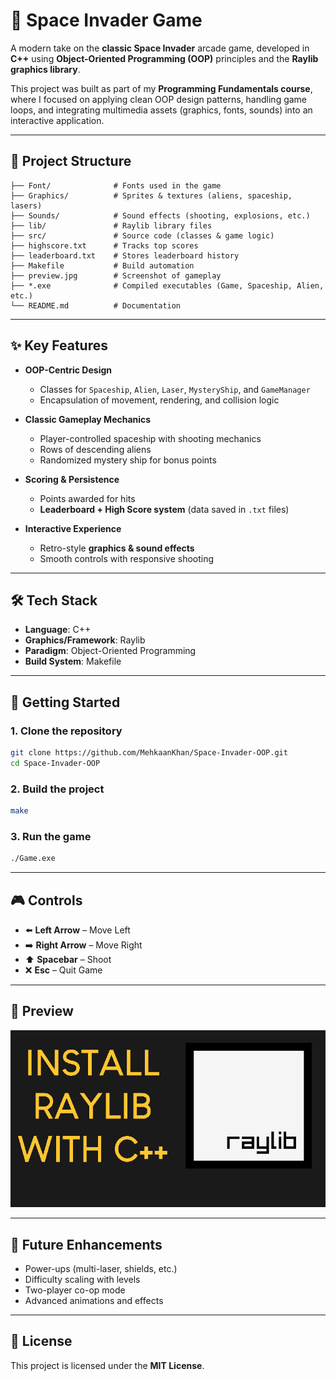# 👾 Space Invader Game

A modern take on the **classic Space Invader** arcade game, developed in **C++** using **Object-Oriented Programming (OOP)** principles and the **Raylib graphics library**.

This project was built as part of my **Programming Fundamentals course**, where I focused on applying clean OOP design patterns, handling game loops, and integrating multimedia assets (graphics, fonts, sounds) into an interactive application.

---

## 📂 Project Structure

```
├── Font/              # Fonts used in the game  
├── Graphics/          # Sprites & textures (aliens, spaceship, lasers)  
├── Sounds/            # Sound effects (shooting, explosions, etc.)  
├── lib/               # Raylib library files  
├── src/               # Source code (classes & game logic)  
├── highscore.txt      # Tracks top scores  
├── leaderboard.txt    # Stores leaderboard history  
├── Makefile           # Build automation  
├── preview.jpg        # Screenshot of gameplay  
├── *.exe              # Compiled executables (Game, Spaceship, Alien, etc.)  
└── README.md          # Documentation  
```

---

## ✨ Key Features

* **OOP-Centric Design**

  * Classes for `Spaceship`, `Alien`, `Laser`, `MysteryShip`, and `GameManager`
  * Encapsulation of movement, rendering, and collision logic

* **Classic Gameplay Mechanics**

  * Player-controlled spaceship with shooting mechanics
  * Rows of descending aliens
  * Randomized mystery ship for bonus points

* **Scoring & Persistence**

  * Points awarded for hits
  * **Leaderboard + High Score system** (data saved in `.txt` files)

* **Interactive Experience**

  * Retro-style **graphics & sound effects**
  * Smooth controls with responsive shooting

---

## 🛠️ Tech Stack

* **Language**: C++
* **Graphics/Framework**: Raylib
* **Paradigm**: Object-Oriented Programming
* **Build System**: Makefile

---

## 🚀 Getting Started

### 1. Clone the repository

```bash
git clone https://github.com/MehkaanKhan/Space-Invader-OOP.git
cd Space-Invader-OOP
```

### 2. Build the project

```bash
make
```

### 3. Run the game

```bash
./Game.exe
```

---

## 🎮 Controls

* ⬅️ **Left Arrow** – Move Left
* ➡️ **Right Arrow** – Move Right
* ⬆️ **Spacebar** – Shoot
* ❌ **Esc** – Quit Game

---

## 📸 Preview

![Game Preview](preview.jpg)

---

## 📌 Future Enhancements

* Power-ups (multi-laser, shields, etc.)
* Difficulty scaling with levels
* Two-player co-op mode
* Advanced animations and effects

---

## 📜 License

This project is licensed under the **MIT License**.
